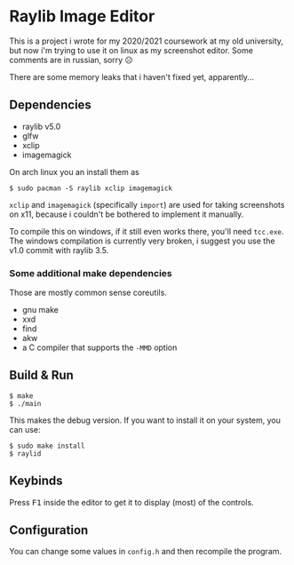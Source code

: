 # Raylib Image Editor

This is a project i wrote for my 2020/2021 coursework at my old university, but now i'm trying to use it on linux as my screenshot editor.
Some comments are in russian, sorry ☹️

There are some memory leaks that i haven't fixed yet, apparently...

## Dependencies

* raylib v5.0
* glfw
* xclip
* imagemagick

On arch linux you an install them as

```console
$ sudo pacman -S raylib xclip imagemagick
```

`xclip` and `imagemagick` (specifically `import`) are used for taking screenshots on x11, because i couldn't be bothered to implement it manually.

To compile this on windows, if it still even works there, you'll need `tcc.exe`.
The windows compilation is currently very broken, i suggest you use the v1.0 commit with raylib 3.5.

### Some additional make dependencies

Those are mostly common sense coreutils.

* gnu make
* xxd
* find
* akw
* a C compiler that supports the `-MMD` option

## Build & Run

```console
$ make
$ ./main
```

This makes the debug version. If you want to install it on your system, you can use:

```console
$ sudo make install
$ raylid
```

## Keybinds

Press <kbd>F1</kbd> inside the editor to get it to display (most) of the controls.

## Configuration

You can change some values in `config.h` and then recompile the program.
